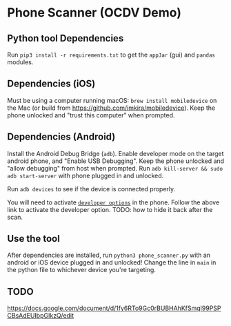 # Phone Scanner (OCDV Demo)


## Python tool Dependencies
Run `pip3 install -r requirements.txt` to get the `appJar` (gui) and `pandas`
modules.


## Dependencies (iOS)
Must be using a computer running macOS:
`brew install mobiledevice` on the Mac (or build from
https://github.com/imkira/mobiledevice).
Keep the phone unlocked and "trust this computer" when prompted.


## Dependencies (Android)
Install the Android Debug Bridge (`adb`). Enable developer mode 
on the target android phone, and "Enable USB Debugging". 
Keep the phone unlocked and "allow debugging" from host when prompted.
Run `adb kill-server && sudo adb start-server` with phone plugged in and
unlocked.

Run `adb devices` to see if the device is connected properly.

You will need to activate [`developer
options`](https://developer.android.com/studio/debug/dev-options.html) in the
phone. Follow the above link to activate the developer option. TODO: how to hide
it back after the scan.



## Use the tool
After dependencies are installed, run `python3 phone_scanner.py` with an android 
or iOS device plugged in and unlocked! Change the line in `main` in the python
file to whichever
device you're targeting.


## TODO
https://docs.google.com/document/d/1fy6RTo9Gc0rBUBHAhKfSmqI99PSPCBsAdEUIbpGIkzQ/edit
